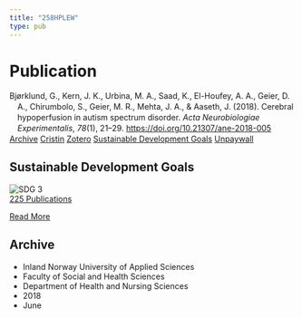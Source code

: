 ```yaml
---
title: "258HPLEW"
type: pub
---
```

<h1>Publication</h1>
<article id="csl-bib-container-258HPLEW" class="csl-bib-container">
  <div class="csl-bib-body" style="line-height: 1.35; padding-left: 1em; text-indent:-1em;">
  <div class="csl-entry">Bj&#xF8;rklund, G., Kern, J. K., Urbina, M. A., Saad, K., El-Houfey, A. A., Geier, D. A., Chirumbolo, S., Geier, M. R., Mehta, J. A., &amp; Aaseth, J. (2018). Cerebral hypoperfusion in autism spectrum disorder. <i>Acta Neurobiologiae Experimentalis</i>, <i>78</i>(1), 21&#x2013;29. <a href="https://doi.org/10.21307/ane-2018-005">https://doi.org/10.21307/ane-2018-005</a></div>
</div>
  <div class="csl-bib-buttons">
    <a href="#taxonomy-article-258HPLEW" class="csl-bib-button">Archive</a>
    <a href alt="Cristin URL" class="csl-bib-button">Cristin</a>
    <a href alt="Zotero URL" class="csl-bib-button">Zotero</a>
    <a href="#sdg-article-258HPLEW" class="csl-bib-button">Sustainable Development Goals</a>
    <a href="http://www.exeley.com/exeley/journals/acta_neurobiologiae_experimentalis/78/1/pdf/10.21307_ane-2018-005.pdf" class="csl-bib-button">Unpaywall</a>
  </div>
  <div id="csl-bib-meta-container-258HPLEW"></div>
</article>
<div id="csl-bib-meta-258HPLEW" class="csl-bib-meta">
  <article id="sdg-article-258HPLEW" class="sdg-article">
    <h1>Sustainable Development Goals</h1>
    <div class="sdg-container"><div id="sdg3" class="sdg">
<img src="{{< params subfolder >}}images/sdg/sdg03_en.png" class="image" alt="SDG 3">
<div class="sdg-overlay">
<a href="{{< params subfolder >}}en/archive/?sdg=3#archive" class="sdg-publication-count"><span>225</span> Publications</a>
<p><a href="https://sdgs.un.org/goals/goal3" class="sdg-read-more">Read More</a></p>
</div>
</div></div>
  </article>
  <article id="taxonomy-article-258HPLEW" class="taxonomy-article">
    <h1>Archive</h1>
    <ul>
      <li>Inland Norway University of Applied Sciences</li>
      <li>Faculty of Social and Health Sciences</li>
      <li>Department of Health and Nursing Sciences</li>
      <li>2018</li>
      <li>June</li>
    </ul>
  </article>
</div>
